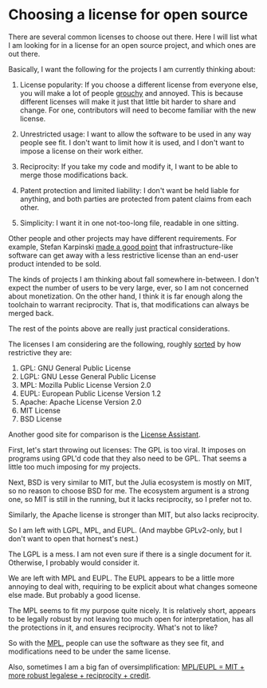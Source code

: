 # Choosing a license for open source

There are several common licenses to choose out there. Here I will list what I
am looking for in a license for an open source project, and which ones are out
there.

Basically, I want the following for the projects I am currently thinking about:

 1. License popularity: If you choose a different license from everyone
    else, you will make a lot of people
    [grouchy](https://discourse.julialang.org/t/package-license/7109/4) and
    annoyed. This is because different licenses will make it just that
    little bit harder to share and change. For one, contributors will need
    to become familiar with the new license.

 2. Unrestricted usage: I want to allow the software to be used in any way
    people see fit. I don't want to limit how it is used, and I don't want
    to impose a license on their work either.

 3. Reciprocity: If you take my code and modify it, I want to be able to
    merge those modifications back.

 4. Patent protection and limited liability: I don't want be held liable for
    anything, and both parties are protected from patent claims from each
    other.

 5. Simplicity: I want it in one not-too-long file, readable in one sitting.

Other people and other projects may have different requirements. For example,
Stefan Karpinski [made a good
point](https://discourse.julialang.org/t/package-license/7109/15) that
infrastructure-like software can get away with a less restrictive license than
an end-user product intended to be sold.

The kinds of projects I am thinking about fall somewhere in-between. I don't
expect the number of users to be very large, ever, so I am not concerned about
monetization. On the other hand, I think it is far enough along the toolchain
to warrant reciprocity. That is, that modifications can always be merged back.

The rest of the points above are really just practical considerations.

The licenses I am considering are the following, roughly
[sorted](https://choosealicense.com/licenses/) by how restrictive they are:

 1. GPL: GNU General Public License
 3. LGPL: GNU Lesse General Public License
 4. MPL: Mozilla Public License Version 2.0
 5. EUPL: European Public License Version 1.2
 6. Apache: Apache License Version 2.0
 7. MIT License
 8. BSD License

Another good site for comparison is the [License
Assistant](https://joinup.ec.europa.eu/collection/eupl/joinup-licensing-assistant-jla).

First, let's start throwing out licenses: The GPL is too viral. It imposes on
programs using GPL'd code that they also need to be GPL. That seems a little
too much imposing for my projects.

Next, BSD is very similar to MIT, but the Julia ecosystem is mostly on MIT, so
no reason to choose BSD for me. The ecosystem argument is a strong one, so MIT
is still in the running, but it lacks reciprocity, so I prefer not to.

Similarly, the Apache license is stronger than MIT, but also lacks reciprocity.

So I am left with LGPL, MPL, and EUPL. (And maybbe GPLv2-only, but I don't want
to open that hornest's nest.)

The LGPL is a mess. I am not even sure if there is a single document for it.
Otherwise, I probably would consider it.

We are left with MPL and EUPL. The EUPL appears to be a little more annoying to
deal with, requiring to be explicit about what changes someone else made. But
probably a good license.

The MPL seems to fit my purpose quite nicely. It is relatively short, appears
to be legally robust by not leaving too much open for interpretation, has all
the protections in it, and ensures reciprocity. What's not to like?

So with the [MPL](https://www.mozilla.org/en-US/MPL/), people can use the
software as they see fit, and modifications need to be under the same license.

Also, sometimes I am a big fan of oversimplification:
[MPL/EUPL = MIT + more robust legalese + reciprocity +
credit](https://discourse.julialang.org/t/package-licenses-contemplations-and-considerations/117922/9).
